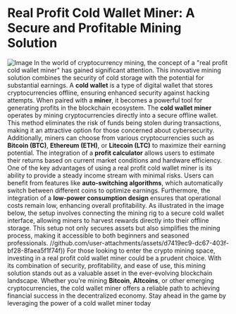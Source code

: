 # Real Profit Cold Wallet Miner: A Secure and Profitable Mining Solution

![Image](https://github.com/user-attachments/assets/d7419ec9-dc67-403f-bf28-8faea5f1f74f)
In the world of cryptocurrency mining, the concept of a "real profit cold wallet miner" has gained significant attention. This innovative mining solution combines the security of cold storage with the potential for substantial earnings. A **cold wallet** is a type of digital wallet that stores cryptocurrencies offline, ensuring enhanced security against hacking attempts. When paired with a **miner**, it becomes a powerful tool for generating profits in the blockchain ecosystem.
The **cold wallet miner** operates by mining cryptocurrencies directly into a secure offline wallet. This method eliminates the risk of funds being stolen during transactions, making it an attractive option for those concerned about cybersecurity. Additionally, miners can choose from various cryptocurrencies such as **Bitcoin (BTC)**, **Ethereum (ETH)**, or **Litecoin (LTC)** to maximize their earning potential. The integration of a **profit calculator** allows users to estimate their returns based on current market conditions and hardware efficiency.
One of the key advantages of using a real profit cold wallet miner is its ability to provide a steady income stream with minimal risks. Users can benefit from features like **auto-switching algorithms**, which automatically switch between different coins to optimize earnings. Furthermore, the integration of a **low-power consumption design** ensures that operational costs remain low, enhancing overall profitability.
As illustrated in the image below, the setup involves connecting the mining rig to a secure cold wallet interface, allowing miners to harvest rewards directly into their offline storage. This setup not only secures assets but also simplifies the mining process, making it accessible to both beginners and seasoned professionals.
 //github.com/user-attachments/assets/d7419ec9-dc67-403f-bf28-8faea5f1f74f))
For those looking to enter the crypto mining space, investing in a real profit cold wallet miner could be a prudent choice. With its combination of security, profitability, and ease of use, this mining solution stands out as a valuable asset in the ever-evolving blockchain landscape. Whether you're mining **Bitcoin**, **Altcoins**, or other emerging cryptocurrencies, the cold wallet miner offers a reliable path to achieving financial success in the decentralized economy. 
Stay ahead in the game by leveraging the power of a cold wallet miner today
